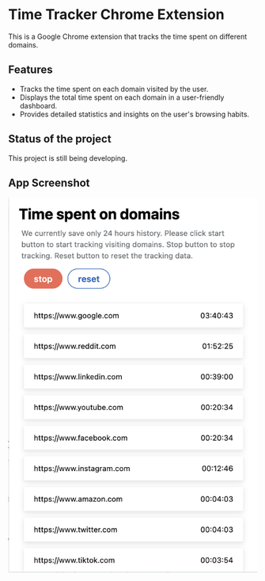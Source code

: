 # Time Tracker Chrome Extension

This is a Google Chrome extension that tracks the time spent on different domains.

## Features

- Tracks the time spent on each domain visited by the user.
- Displays the total time spent on each domain in a user-friendly dashboard.
- Provides detailed statistics and insights on the user's browsing habits.

## Status of the project

This project is still being developing.

## App Screenshot
![My Image](screenshots/main-screen.png)

